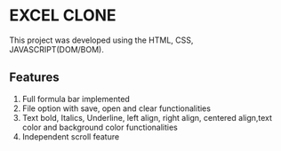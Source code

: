 # EXCEL CLONE 

This project was developed using the HTML, CSS, JAVASCRIPT(DOM/BOM).

## Features

1. Full formula bar implemented
2. File option with save, open and clear functionalities
3. Text bold, Italics, Underline, left align, right align, centered align,text color and background color functionalities
4. Independent scroll feature
